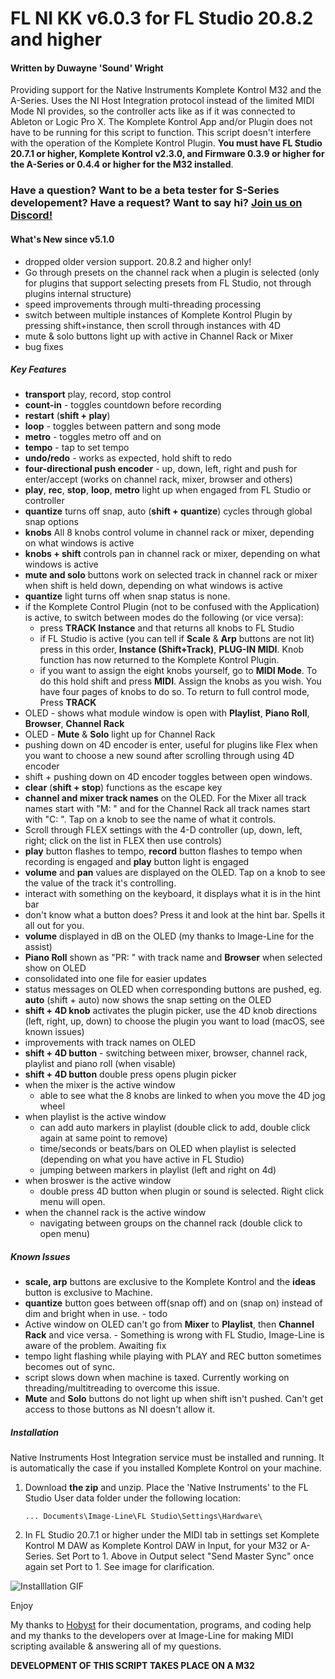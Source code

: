 # FL NI KK v6.0.3 for FL Studio 20.8.2 and higher

#### Written by Duwayne 'Sound' Wright

Providing support for the Native Instruments Komplete Kontrol M32 and the A-Series. Uses the NI Host Integration protocol instead of the limited MIDI Mode NI provides, so the controller acts like as if it was connected to Ableton or Logic Pro X. The Komplete Kontrol App and/or Plugin does not have to be running for this script to function. This script doesn't interfere with the operation of the Komplete Kontrol Plugin. **You must have FL Studio 20.7.1 or higher, Komplete Kontrol v2.3.0, and Firmware 0.3.9 or higher for the A-Series or 0.4.4 or higher for the M32 installed**. 

### Have a question? Want to be a beta tester for S-Series developement? Have a request? Want to say hi? [Join us on Discord!](https://discord.gg/GeTTWBV "FL Studio NI on Discord")

#### What's New since v5.1.0
* dropped older version support. 20.8.2 and higher only!
* Go through presets on the channel rack when a plugin is selected (only for plugins that support selecting presets from FL Studio, not through plugins internal structure)
* speed improvements through multi-threading processing
* switch between multiple instances of Komplete Kontrol Plugin by pressing shift+instance, then scroll through instances with 4D
* mute & solo buttons light up with active in Channel Rack or Mixer
* bug fixes

##### Key Features
* **transport** play, record, stop control
* **count-in** - toggles countdown before recording
* **restart** (**shift + play**)
* **loop** - toggles between pattern and song mode
* **metro** - toggles metro off and on
* **tempo** - tap to set tempo
* **undo/redo** - works as expected, hold shift to redo
* **four-directional push encoder** - up, down, left, right and push for enter/accept (works on channel rack, mixer, browser and others)
* **play**, **rec**, **stop**, **loop**, **metro** light up when engaged from FL Studio or controller
* **quantize** turns off snap, auto (**shift + quantize**) cycles through global snap options
* **knobs** All 8 knobs control volume in channel rack or mixer, depending on what windows is active
* **knobs + shift** controls pan in channel rack or mixer, depending on what windows is active
* **mute and solo** buttons work on selected track in channel rack or mixer when shift is held down, depending on what windows is active
* **quantize** light turns off when snap status is none.
* if the Komplete Control Plugin (not to be confused with the Application) is active, to switch between modes do the following (or vice versa):
  * press **TRACK Instance** and that returns all knobs to FL Studio
  * if FL Studio is active (you can tell if **Scale** & **Arp** buttons are not lit) press in this order, 
    **Instance (Shift+Track)**, **PLUG-IN MIDI**. Knob function has now returned to the Komplete Kontrol Plugin.
  * if you want to assign the eight knobs yourself, go to **MIDI Mode**. To do this hold shift and press **MIDI**. Assign the knobs as you wish. You have four pages of knobs to do so. To return to full control mode, Press **TRACK**
* OLED - shows what module window is open with  **Playlist**, **Piano Roll**, **Browser**, **Channel Rack**
* OLED - **Mute** & **Solo** light up for Channel Rack 
* pushing down on 4D encoder is enter, useful for plugins like Flex when you want to choose a new sound after scrolling       through using 4D encoder
* shift + pushing down on 4D encoder toggles between open windows.
* **clear** (**shift + stop**) functions as the escape key
* **channel and mixer track names** on the OLED. For the Mixer all track names start with "M: " and for the Channel Rack all track names start with "C: ". Tap on a knob to see the name of what it controls.
* Scroll through FLEX settings with the 4-D controller (up, down, left, right; click on the list in FLEX then use controls)
* **play** button flashes to tempo, **record** button flashes to tempo when recording is engaged and **play** button light is engaged 
* **volume** and **pan** values are displayed on the OLED. Tap on a knob to see the value of the track it's controlling.
* interact with something on the keyboard, it displays what it is in the hint bar 
* don't know what a button does? Press it and look at the hint bar. Spells it all out for you.
* **volume** displayed in dB on the OLED (my thanks to Image-Line for the assist)
* **Piano Roll** shown as "PR: " with track name and **Browser** when selected show on OLED
* consolidated into one file for easier updates
* status messages on OLED when corresponding buttons are pushed, eg. **auto** (shift + auto) now shows the snap setting on the OLED
* **shift + 4D knob** activates the plugin picker, use the 4D knob directions (left, right, up, down) to choose the plugin you want to load (macOS, see known issues)
* improvements with track names on OLED
* **shift + 4D button** - switching between mixer, browser, channel rack, playlist and piano roll (when visable) 
* **shift + 4D button** double press opens plugin picker
* when the mixer is the active window
  * able to see what the 8 knobs are linked to when you move the 4D jog wheel
* when playlist is the active window
  * can add auto markers in playlist (double click to add, double click again at same point to remove)
  * time/seconds or beats/bars on OLED when playlist is selected (depending on what you have active in FL Studio)
  * jumping between markers in playlist (left and right on 4d)
* when broswer is the active window
  * double press 4D button when plugin or sound is selected. Right click menu will open.
* when the channel rack is the active window
  * navigating between groups on the channel rack (double click to open menu)



##### Known Issues
* **scale, arp** buttons are exclusive to the Komplete Kontrol and the **ideas** button is exclusive to Machine. 
* **quantize** button goes between off(snap off) and on (snap on) instead of dim and bright when in use. - todo
* Active window on OLED can't go from **Mixer** to **Playlist**, then **Channel Rack** and vice versa.  - Something is wrong with FL Studio, Image-Line is aware of the problem. Awaiting fix
* tempo light flashing while playing with PLAY and REC button sometimes becomes out of sync.
* script slows down when machine is taxed. Currently working on threading/multitreading to overcome this issue.
* **Mute** and **Solo** buttons do not light up when shift isn't pushed. Can't get access to those buttons as NI doesn't allow it.



##### Installation

Native Instruments Host Integration service must be installed and running. It is automatically the case
if you installed Komplete Kontrol on your machine.

1. Download **the zip** and unzip. Place the 'Native Instruments' to the FL Studio User data 
folder under the following location:

   ```... Documents\Image-Line\FL Studio\Settings\Hardware\```  

2. In FL Studio 20.7.1 or higher under the MIDI tab in settings set Komplete Kontrol M DAW as Komplete Kontrol DAW in Input, for your M32 or A-Series. Set Port to 1. Above in Output select "Send Master Sync" once again set Port to 1. See image for clarification.


![Installlation GIF](/images/install.gif)

Enjoy

My thanks to [Hobyst](https://github.com/hobyst) for their documentation, programs, and coding help and my thanks to the developers over at Image-Line for making MIDI scripting available & answering all of my questions.

**DEVELOPMENT OF THIS SCRIPT TAKES PLACE ON A M32**


